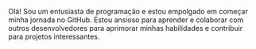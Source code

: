 Olá! Sou um entusiasta de programação e estou empolgado em começar minha jornada no GitHub. Estou ansioso para aprender e colaborar com outros desenvolvedores para aprimorar minhas habilidades e contribuir para projetos interessantes.
